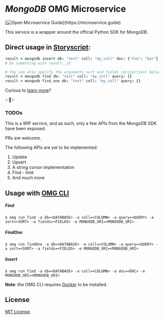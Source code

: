 # _MongoDB_ OMG Microservice

[![Open Microservice Guide](https://img.shields.io/badge/OMG%20Enabled-👍-green.svg?)](https://microservice.guide)

This service is a wrapper around the official Python SDK for MongoDB.

## Direct usage in [Storyscript](https://storyscript.io/):

```coffee
result = mongodb insert db: "test" coll: "my_coll" doc: {"foo": "bar"}
# Do something with result._id

# You can also specify the arguments sort and fields (projection) below.
result = mongodb find db: "test" coll: "my_coll" query: {}
result = mongodb find_one db: "test" coll: "my_coll" query: {}
```

Curious to [learn more](https://docs.storyscript.io/)?

✨🍰✨

### TODOs
This is a WIP service, and as such, only a few APIs from the MongoDB SDK have
been exposed.

PRs are welcome.

The following APIs are yet to be implemented:
1. Update
2. Upsert
3. A string cursor implementation
4. Find - limit
5. And much more

## Usage with [OMG CLI](https://www.npmjs.com/package/omg)

##### Find
```shell
$ omg run find -a db=<DATABASE> -a coll=<COLUMN> -a query=<QUERY> -a sort=<SORT> -a fields=<FIELDS> -e MONGODB_URI=<MONGODB_URI>
```
##### FindOne
```shell
$ omg run findOne -a db=<DATABASE> -a coll=<COLUMN> -a query=<QUERY> -a sort=<SORT> -a fields=<FIELDS> -e MONGODB_URI=<MONGODB_URI>
```
##### Insert
```shell
$ omg run find -a db=<DATABASE> -a coll=<COLUMN> -a doc=<DOC> -e MONGODB_URI=<MONGODB_URI>
```

**Note**: the OMG CLI requires [Docker](https://docs.docker.com/install/) to be installed.

## License
[MIT License](https://github.com/omg-services/mongodb/blob/master/LICENSE).
